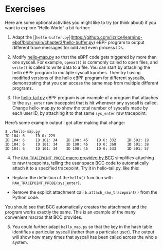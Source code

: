 # Exercises
Here are some optional activities you might like to try (or think about) if you want to explore “Hello World” a bit further:

1. Adapt the []`hello-buffer.py`](https://github.com/lizrice/learning-ebpf/blob/main/chapter2/hello-buffer.py) eBPF program to output different trace messages for odd and even process IDs.

2. Modify [hello-map.py](https://github.com/lizrice/learning-ebpf/blob/main/chapter2/hello-map.py) so that the eBPF code gets triggered by more than one syscall. For example, `openat()` is commonly called to open files, and `write()` is called to write data to a file. You can start by attaching the hello eBPF program to multiple syscall kprobes. Then try having modified versions of the hello eBPF program for different syscalls, demonstrating that you can access the same map from multiple different programs.

3. The [hello-tail.py](https://github.com/lizrice/learning-ebpf/blob/main/chapter2/hello-tail.py) eBPF program is an example of a program that attaches to the `sys_enter` raw tracepoint that is hit whenever any syscall is called. Change hello-map.py to show the total number of syscalls made by each user ID, by attaching it to that same `sys_enter` raw tracepoint.

Here’s some example output I got after making that change:
```
$ ./hello-map.py 
ID 104: 6     ID 0: 225
ID 104: 6     ID 101: 34    ID 100: 45    ID 0: 332     ID 501: 19
ID 104: 6     ID 101: 34    ID 100: 45    ID 0: 368     ID 501: 38
ID 104: 6     ID 101: 34    ID 100: 45    ID 0: 533     ID 501: 57
```

4. The [`RAW_TRACEPOINT_PROBE` macro provided by BCC](https://oreil.ly/kh-j4) simplifies attaching to raw tracepoints, telling the user space BCC code to automatically attach it to a specified tracepoint. Try it in hello-tail.py, like this:

- Replace the definition of the `hello()` function with `RAW_TRACEPOINT_PROBE(sys_enter)`.

- Remove the explicit attachment call `b.attach_raw_tracepoint()` from the Python code.

You should see that BCC automatically creates the attachment and the program works exactly the same. This is an example of the many convenient macros that BCC provides.

5. You could further adapt `hello_map.py` so that the key in the hash table identifies a particular syscall (rather than a particular user). The output will show how many times that syscall has been called across the whole system.

